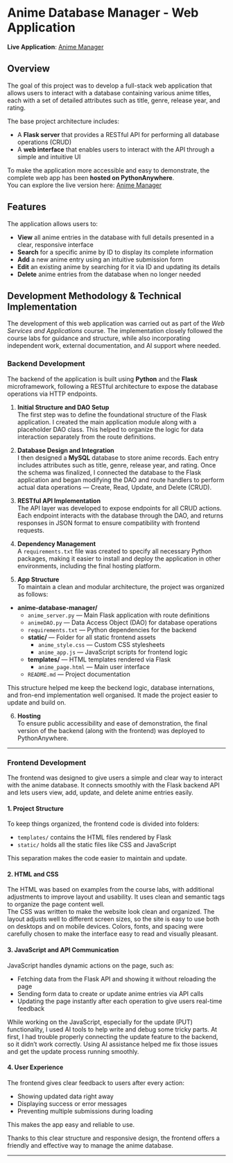 # Anime Database Manager - Web Application

**Live Application**: [Anime Manager](http://fraruberto.pythonanywhere.com)  

## Overview
The goal of this project was to develop a full-stack web application that allows users to interact with a database containing various anime titles, each with a set of detailed attributes such as title, genre, release year, and rating.

The base project architecture includes:
- A **Flask server** that provides a RESTful API for performing all database operations (CRUD)
- A **web interface** that enables users to interact with the API through a simple and intuitive UI

To make the application more accessible and easy to demonstrate, the complete web app has been **hosted on PythonAnywhere**.  
You can explore the live version here: [Anime Manager](http://fraruberto.pythonanywhere.com)

## Features

The application allows users to:

- **View** all anime entries in the database with full details presented in a clear, responsive interface  
- **Search** for a specific anime by ID to display its complete information  
- **Add** a new anime entry using an intuitive submission form  
- **Edit** an existing anime by searching for it via ID and updating its details  
- **Delete** anime entries from the database when no longer needed

## Development Methodology & Technical Implementation
The development of this web application was carried out as part of the *Web Services and Applications* course. The implementation closely followed the course labs for guidance and structure, while also incorporating independent work, external documentation, and AI support where needed.

### Backend Development

The backend of the application is built using **Python** and the **Flask** microframework, following a RESTful architecture to expose the database operations via HTTP endpoints.

1. **Initial Structure and DAO Setup**  
   The first step was to define the foundational structure of the Flask application. I created the main application module along with a placeholder DAO class. This helped to organize the logic for data interaction separately from the route definitions.

2. **Database Design and Integration**  
   I then designed a **MySQL** database to store anime records. Each entry includes attributes such as title, genre, release year, and rating. Once the schema was finalized, I connected the database to the Flask application and began modifying the DAO and route handlers to perform actual data operations — Create, Read, Update, and Delete (CRUD).

3. **RESTful API Implementation**  
   The API layer was developed to expose endpoints for all CRUD actions. Each endpoint interacts with the database through the DAO, and returns responses in JSON format to ensure compatibility with frontend requests.

4. **Dependency Management**  
   A `requirements.txt` file was created to specify all necessary Python packages, making it easier to install and deploy the application in other environments, including the final hosting platform.

5. **App Structure**  
   To maintain a clean and modular architecture, the project was organized as follows:

- **anime-database-manager/**
  - `anime_server.py` — Main Flask application with route definitions
  - `animeDAO.py` — Data Access Object (DAO) for database operations
  - `requirements.txt` — Python dependencies for the backend
  - **static/** — Folder for all static frontend assets
    - `anime_style.css` — Custom CSS stylesheets
    - `anime_app.js` — JavaScript scripts for frontend logic
  - **templates/** — HTML templates rendered via Flask
    - `anime_page.html` — Main user interface
  - `README.md` — Project documentation

This structure helped me keep the beckend logic, database internations, and fron-end implementation well organised. It made the project easier to update and build on.

6. **Hosting**  
   To ensure public accessibility and ease of demonstration, the final version of the backend (along with the frontend) was deployed to PythonAnywhere.

---

### Frontend Development

The frontend was designed to give users a simple and clear way to interact with the anime database. It connects smoothly with the Flask backend API and lets users view, add, update, and delete anime entries easily.

#### 1. Project Structure  
To keep things organized, the frontend code is divided into folders:  
- `templates/` contains the HTML files rendered by Flask  
- `static/` holds all the static files like CSS and JavaScript 

This separation makes the code easier to maintain and update.

#### 2. HTML and CSS  
The HTML was based on examples from the course labs, with additional adjustments to improve layout and usability. It uses clean and semantic tags to organize the page content well.  
The CSS was written to make the website look clean and organized. The layout adjusts well to different screen sizes, so the site is easy to use both on desktops and on mobile devices. Colors, fonts, and spacing were carefully chosen to make the interface easy to read and visually pleasant.

#### 3. JavaScript and API Communication  
JavaScript handles dynamic actions on the page, such as:  
- Fetching data from the Flask API and showing it without reloading the page  
- Sending form data to create or update anime entries via API calls  
- Updating the page instantly after each operation to give users real-time feedback  

While working on the JavaScript, especially for the update (PUT) functionality, I used AI tools to help write and debug some tricky parts. At first, I had trouble properly connecting the update feature to the backend, so it didn’t work correctly. Using AI assistance helped me fix those issues and get the update process running smoothly.

#### 4. User Experience  
The frontend gives clear feedback to users after every action:  
- Showing updated data right away  
- Displaying success or error messages  
- Preventing multiple submissions during loading  

This makes the app easy and reliable to use.

Thanks to this clear structure and responsive design, the frontend offers a friendly and effective way to manage the anime database.

---

